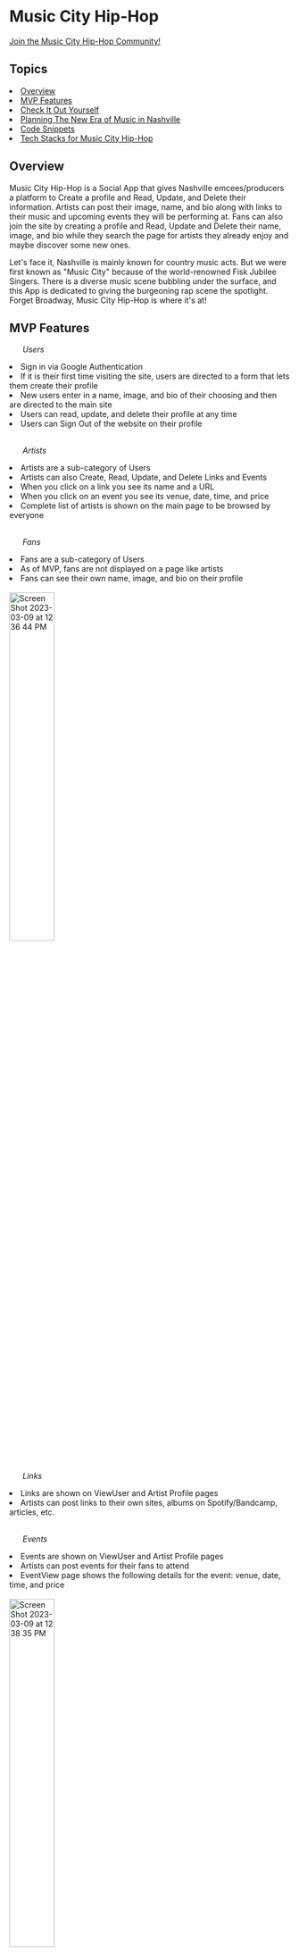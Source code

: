 <h1><strong>Music City Hip-Hop</strong></h1>

<a href="https://music-city-hip-hop-c4.netlify.app/">Join the Music City Hip-Hop Community!</a>

<h2>Topics</h2>
<li><a href="#overview">Overview</a></li>
<li><a href="#mvpfeatures">MVP Features</a></li>
<li><a href="#checkitout">Check It Out Yourself</a></li>
<li><a href="#planning">Planning The New Era of Music in Nashville</a></li>
<li><a href="#snippets">Code Snippets</a></li>
<li><a href="#techstacks">Tech Stacks for Music City Hip-Hop</a></li>

<h2><a id="overview">Overview</a></h2>
<p>Music City Hip-Hop is a Social App that gives Nashville emcees/producers a platform to Create a profile and Read, Update, and Delete their information.  Artists can post their image, name, and bio along with links to their music and upcoming events they will be performing at.  Fans can also join the site by creating a profile and Read, Update and Delete their name, image, and bio while they search the page for artists they already enjoy and maybe discover some new ones.</p>

<p>Let's face it, Nashville is mainly known for country music acts.  But we were first known as "Music City" because of the world-renowned Fisk Jubilee Singers.  There is a diverse music scene bubbling under the surface, and this App is dedicated to giving the burgeoning rap scene the spotlight.  Forget Broadway, Music City Hip-Hop is where it's at!</p>

<h2><a id="mvpfeatures">MVP Features</a></h2>
<ul><em>Users</em></ul>
<li>Sign in via Google Authentication</li>
<li>If it is their first time visiting the site, users are directed to a form that lets them create their profile</li>
<li>New users enter in a name, image, and bio of their choosing and then are directed to the main site</li>
<li>Users can read, update, and delete their profile at any time</li>
<li>Users can Sign Out of the website on their profile</li>
<br>

<ul><em>Artists</em></ul>
<li>Artists are a sub-category of Users</li>
<li>Artists can also Create, Read, Update, and Delete Links and Events</li>
<li>When you click on a link you see its name and a URL</li>
<li>When you click on an event you see its venue, date, time, and price</li> 
<li>Complete list of artists is shown on the main page to be browsed by everyone</li>
<br>

<ul><em>Fans</em></ul>
<li>Fans are a sub-category of Users</li>
<li>As of MVP, fans are not displayed on a page like artists</li>
<li>Fans can see their own name, image, and bio on their profile</li>
<br>

<img width="40%" alt="Screen Shot 2023-03-09 at 12 36 44 PM" src="https://user-images.githubusercontent.com/113273122/224122933-0a723301-5a38-4428-8be9-49eb8255854f.png">

<ul><em>Links</em></ul>
<li>Links are shown on ViewUser and Artist Profile pages</li>
<li>Artists can post links to their own sites, albums on Spotify/Bandcamp, articles, etc.</li>
<br>

<ul><em>Events</em></ul>
<li>Events are shown on ViewUser and Artist Profile pages</li>
<li>Artists can post events for their fans to attend</li>
<li>EventView page shows the following details for the event: venue, date, time, and price</li>
<br>

<img width="40%" alt="Screen Shot 2023-03-09 at 12 38 35 PM" src="https://user-images.githubusercontent.com/113273122/224123269-c947f348-461e-4662-bf76-8a67485d15c7.png">

<ul><em>Search Bar</em></ul>

<li>The Search Bar in the Navigation Bar allows the User to search for Artists by Artist Name</li>
<li>Any Artists that meet the search criteria are shown in the Search Query page, and can be navigated to by clicking the View Button</li>
<br>

<img width="40%" alt="Screen Shot 2023-03-09 at 1 56 38 PM" src="https://user-images.githubusercontent.com/113273122/224139732-816715ec-3dca-48a4-8955-ac0b7e627552.png">

<ul><em>Profile</em></ul>
<li>Users can Read, Update, and Delete their Profile on this page</li>
<li>Fan Profile displays their name, image, and bio</li>
<li>Artist Profile displays name, image, bio, links, and events</li>
<li>Artists can Create, Read, Update, and Delete links on Profile</li>
<li>Artists can Create, Read, Update, and Delete Events on Profile</li>
<br>

<img width="20%" alt="Screen Shot 2023-03-09 at 2 07 26 PM" src="https://user-images.githubusercontent.com/113273122/224142639-b45187ed-5a2f-4e95-890a-02185188cd3a.png">

<h2><a id="checkitout">Check It Out Yourself</a></h2>
Music City Hip-Hop has been deployed on Netlify, and can be viewed <a href="https://music-city-hip-hop-c4.netlify.app">here</a>.
<br>

<h2><a id="planning">Planning</a></h2>
ERD for MCHH MVP
<br>

<img width="50%" alt="Screen Shot 2023-03-09 at 2 23 39 PM" src="https://user-images.githubusercontent.com/113273122/224146957-a60164e2-33cf-40e4-bba4-b8a2a98459e8.png">

Wireframe for MCHH MVP
<br>

<img width="40%" alt="Screen Shot 2023-03-09 at 2 26 55 PM" src="https://user-images.githubusercontent.com/113273122/224147810-84ad8527-693b-4638-90ee-0caa64ee1666.png">

Click <a href="https://dbdiagram.io/d/63eae5b6296d97641d80aaa6">here</a> to check out my ERD on dbdiagram

Click <a href="https://www.figma.com/file/DyMq7NLL0ZbMvPpH8B6nOl/Music-City-Hip-Hop?node-id=0-1&t=sw5uU1Ns89NTVagC-0">here</a> to check out my Wireframes on Figma

Click <a href="https://github.com/users/SeaForeEx/projects/1">here</a> to check out the tickets for my Capstone on my Project Board for MVP on GitHub

<h2><a id="snippets">Code Snippets</a></h2>
Code I used to direct New Users to a Form to input their info
<br><br>

authContext.js
<br>
<img width="40%" alt="Screen Shot 2023-03-09 at 2 49 01 PM" src="https://user-images.githubusercontent.com/113273122/224154043-32ea9da4-0701-4223-a8a1-a2592c91cc82.png">

ViewDirector.js
<br>
<img width="40%" alt="Screen Shot 2023-03-09 at 2 50 52 PM" src="https://user-images.githubusercontent.com/113273122/224154573-6a950fd2-f9e4-4d2c-b4f3-597f8ed02e10.png">

UserForm.js
<br>
<img width="395" alt="Screen Shot 2023-03-09 at 3 01 29 PM" src="https://user-images.githubusercontent.com/113273122/224156929-620e868a-8c2c-41bb-9ac9-a102d41c3ba8.png">

<h2><a id="techstacks">Tech Stacks</a></h2>
<li>React</li> 
<li>nextjs</li> 
<li>Firebase</li> 
<li>CSS3</li> 
<li>HTML5</li> 
<li>Bootstrap</li> 
<li>Figma</li>
<br>
<h2>Contributors</h2>
<a href="https://github.com/SeaForeEx">Charles Bridgers IV</a>
